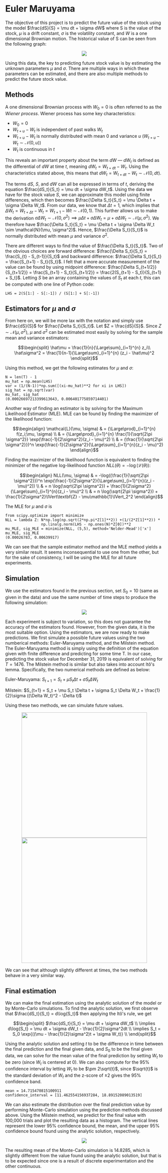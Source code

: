 # Euler Maruyama

The objective of this project is to predict the future value of the stock using the model $\frac{dS}{S} = \mu dt + \sigma dW$ where S is the value of the stock, $\mu$ is a drift constant, $\sigma$ is the volatility constant, and $W$ is a one dimensional Brownian motion. The historical value of S can be seen from the following graph:

<div align="center">

  <img src="graphics/output_3_0.png">
</div>

Using this data, the key to predicting future stock value is by estimating the unknown parameters $\mu$ and $\sigma$. There are multiple ways in which these parameters can be estimated, and there are also multiple methods to predict the future stock value.

## Methods

A one dimensional Brownian process with $W_0 = 0$ is often referred to as the _Wiener process_. Wiener process has some key characteristics:
- $W_0 = 0$
- $W_{t+u} - W_t$ is independent of past walks $W_{t}$
- $W_{t+u} - W_t$ is normally distributed with mean 0 and variance $u$ ($`W_{t+u} - W_t \sim \mathcal{N}(0, u)`$)
- $W_t$ is continuous in $t$

This reveals an important property about the term $dW$ &mdash; $dW_t$ is defined as the differential of $dW$ at time $t$, meaning $dW_t = W_{t+dt} - W_t$. Using the characteristics stated above, this means that $dW_t = W_{t+dt} - W_t \sim \mathcal{N}(0, dt)$.

The terms $dS$, $S$, and $dW$ can all be expressed in terms of $t$, deriving the equation $\frac{dS_t}{S_t} = \mu dt + \sigma dW_t$. Using the data we have for the stock value $S$, we can approximate this model using finite differences, which then becomes $\frac{\Delta S_t}{S_t} = \mu \Delta t + \sigma \Delta W_t$. From our data, we know that $\Delta t = 1$, which implies that $\Delta W_t = W_{t+\Delta t} - W_t = W_{t+1} - W{t} \sim  \mathcal{N}(0, 1)$. This further allows us to make the derivation $\sigma \Delta W_t \sim \mathcal{N}(0, \sigma^2) \implies \mu \Delta t + \sigma \Delta W_t = \mu + \sigma \Delta W_t \sim \mathcal{N}(\mu, \sigma^2)$. We therefore have $\frac{\Delta S_t}{S_t} = \mu \Delta t + \sigma \Delta W_t \sim \mathcal{N}(\mu, \sigma^2)$. Hence, $\frac{\Delta S_t}{S_t}$ is normally distributed with mean $\mu$ and variance $\sigma^2$. 

There are different ways to find the value of $\frac{\Delta S_t}{S_t}$. Two of the obvious choices are forward difference: $\frac{\Delta S_t}{S_t} = \frac{S_{t} - S_{t-1}}{S_t}$ and backward difference: $\frac{\Delta S_t}{S_t} = \frac{S_{t+1} - S_t}{S_t}$. I felt that a more accurate measurement of the value can be found by using midpoint difference: $\frac{\Delta S_{t+1/2}}{S_{t+1/2}} = \frac{S_{t+1} - S_t}{S_{t+1/2}} = \frac{2(S_{t+1} - S_t)}{S_{t+1} + S_t}$. Letting $S$ be an array containing the values of $S_t$ at each $t$, this can be computed with one line of Python code:
```
LHS = 2(S[1:] - S[:-1]) / (S[1:] + S[:-1])
```

## Estimators for $\mu$ and $\sigma$

From here on, we will be more lax with the notation and simply use $\frac{dS}{S}$ for $\frac{\Delta S_t}{S_t}$. Let $Z = \frac{dS}{S}$. Since $Z \sim \mathcal{N}(\mu, \sigma^2)$, $\mu$ and $\sigma^2$ can be estimated most easily by solving for the sample mean and variance estimators:
```math
\begin{split}
  \hat\mu = \frac{1}{n}{\Large\sum}_{i=1}^{n} z_i\\
  \hat\sigma^2 = \frac{1}{n-1}{\Large\sum}_{i=1}^{n} (z_i - \hat\mu)^2
\end{split}
```

Using this method, we get the following estimates for $\mu$ and $\sigma$:

```
N = len(T) - 1
mu_hat = np.mean(LHS)
var = (1/(N-1))*np.sum([(xi-mu_hat)**2 for xi in LHS])
sig_hat = np.sqrt(var)
mu_hat, sig_hat
(0.00026697213399613643, 0.006401775859714401)
```

Another way of finding an estimator is by solving for the Maximum Likelihood Estimator (MLE). MLE can be found by finding the maximizer of the likelihood function:
```math
\begin{align}
  \mathcal{L}(\mu, \sigma) & = {\Large\prod}_{i=1}^{n} f(z_i;\mu, \sigma) \\
  & = {\Large\prod}_{i=1}^{n} \frac{1}{\sqrt{2\pi \sigma^2}} \exp(\frac{-1}{2\sigma^2}(z_i - \mu)^2) \\
  & = (\frac{1}{\sqrt{2\pi \sigma^2}})^n \exp(\frac{-1}{2\sigma^2}{\Large\sum}_{i=1}^{n}(z_i - \mu)^2)
\end{align}
```

Finding the maximizer of the likelihood function is equivalent to finding the minimizer of the negative log-likelihood function $NLL(\theta) = -\log(\mathcal{L}(\theta))$:
```math
\begin{align}
  NLL(\mu, \sigma) & = -\log((\frac{1}{\sqrt{2\pi \sigma^2}})^n \exp(\frac{-1}{2\sigma^2}{\Large\sum}_{i=1}^{n}(z_i - \mu)^2)) \\
  & = n \log(\sqrt{2\pi \sigma^2}) + \frac{1}{2\sigma^2}{\Large\sum}_{i=1}^{n}(z_i - \mu)^2 \\
  & = n \log(\sqrt{2\pi \sigma^2}) + \frac{1}{2\sigma^2}\lVert\textbf{Z} - \mu\mathbb{1}\lVert_2^2
\end{align}
```

The MLE for $\mu$ and $\sigma$ is 

```
from scipy.optimize import minimize
NLL = lambda Z: N*np.log(np.sqrt(2*np.pi*Z[1]**2)) +(1/(2*Z[1]**2)) *
                np.linalg.norm(LHS - np.ones(N)*Z[0])**2
mu_MLE, sig_MLE = minimize(NLL, (5,5), method='Nelder-Mead')['x']
mu_MLE, sig_MLE
(0.00026783, 0.00639917)
```

We can see that the sample estimator method and the MLE method yields a very similar result. It seems inconsequential to use one from the other, but for the sake of consistency, I will be using the MLE for all future experiments.

## Simulation

We use the estimators found in the previous section, set $S_0 = 10$ (same as given in the data) and use the same number of time steps to produce the following simulation:

<div align="center">
  
  <img src="graphics/output_12_0.png">
</div>
    
Each experiment is subject to variation, so this does not guarantee the accuracy of the estimators found. However, from the given data, it is the most suitable option. Using the estimators, we are now ready to make predictions. We first simulate a possible future values using the two numberical methods: Euler-Maruyama method, and the Milstein method. 
The Euler-Maruyama method is simply using the definition of the equation given with finite difference and predicting for some time T. In our case, predicting the stock value for December 31, 2019 is equivalent of solving for $T=1476$. The Milstein method is similar but also takes into account Itô's lemma. Specifically, the two numerical methods are defined as below:

Euler-Maruyama: $`S_{t+1} = S_t + \mu S_t \Delta t + \sigma S_t \Delta W_t`$

Milstein: $`S_{t+1} = S_t + \mu S_t \Delta t + \sigma S_t \Delta W_t + \frac{1}{2}\sigma ((\Delta W_t)^2 - \Delta t)`$

Using these two methods, we can simulate future values.

<div align="center">
  
  <img src="graphics/output_16_0.png" width=400> <img src="graphics/output_16_1.png" width=400>
</div>
    
We can see that although slightly different at times, the two methods behave in a very similar way. 

## Final estimation

We can make the final estimation using the analytic solution of the model or by Monte-Carlo simulations. To find the analytic solution, we first observe that $\frac{dS_t}{S_t} = d\log{S_t}$ then applying the Itô's rule, we get
```math
\begin{split}
    $\frac{dS_t}{S_t} = \mu dt + \sigma dW_t$ \\
    \implies d\log{S_t} = \mu dt + \sigma dW_t - \frac{1}{2}\sigma^2dt \\
    \implies S_t = S_0 \exp{((\mu - \frac{1}{2}\sigma^2)t + \sigma W_t)} \\
\end{split}
```

Using the analytic solution and setting $t$ to be the difference in time between the final prediction and the final given data, and $S_0$ to be the final given data, we can solve for the mean value of the final prediction by setting $W_t$ to be zero (since $W_t$ is centered at 0). We can also compute for the 95\% confidence interval by letting $W_t$ to be $\pm 2\sqrt{t}$, since $\sqrt{t}$ is the standard deviation of $W_t$ and the z-score of $\pm 2$ gives the 95\% confidence band.
```
mean = 14.715470815100911
confidence_interval = [11.462554156937284, 18.89152089013519]
```

We can also estimate the distribution over the final prediction value by performing Monte-Carlo simulation using the prediction methods discussed above. Using the Milstein method, we predict for the final value with 100,000 trials and plot the resulting data as a histogram. The vertical lines represent the lower 95\% confidence bound, the mean, and the upper 95\% confidence bound found using the analytic solution, respectively. 

<div align="center">
  <img src="graphics/output_22_1.png">
</div>

The resulting mean of the Monte-Carlo simulation is 14.8285, which is slightly different from the value found using the analytic solution, but that is to be expected since one is a result of discrete experimentation and the other continuous.
